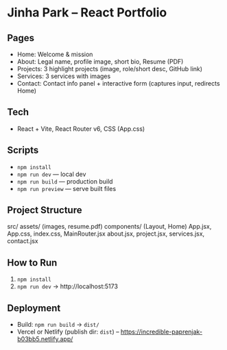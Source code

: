 # Jinha Park – React Portfolio

## Pages
- Home: Welcome & mission
- About: Legal name, profile image, short bio, Resume (PDF)
- Projects: 3 highlight projects (image, role/short desc, GitHub link)
- Services: 3 services with images
- Contact: Contact info panel + interactive form (captures input, redirects Home)

## Tech
- React + Vite, React Router v6, CSS (App.css)

## Scripts
- `npm install`
- `npm run dev` — local dev
- `npm run build` — production build
- `npm run preview` — serve built files

## Project Structure
src/
  assets/ (images, resume.pdf)
  components/ (Layout, Home)
  App.jsx, App.css, index.css, MainRouter.jsx
  about.jsx, project.jsx, services.jsx, contact.jsx

## How to Run
1. `npm install`
2. `npm run dev` → http://localhost:5173

## Deployment
- Build: `npm run build` → `dist/`
- Vercel or Netlify (publish dir: `dist`) – https://incredible-paprenjak-b03bb5.netlify.app/

